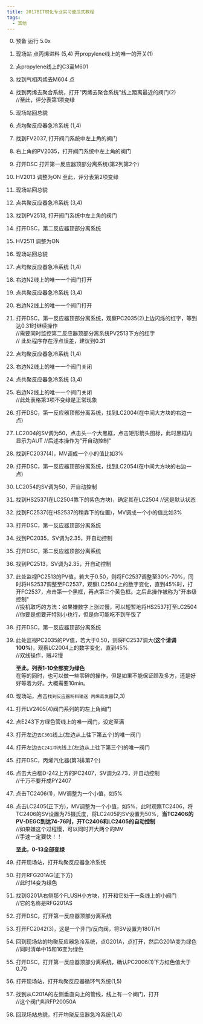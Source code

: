 ```yaml
---
title: 2017BIT材化专业实习傻瓜式教程
tags: 
  - 其他
---
```


0. 预备 运行 5.0x
1. 现场站 点丙烯进料 (5,4) 开propylene线上的唯一的开关(1)
2. 点propylene线上的C3至M601
3. 找到气相丙烯去M604 点
4. 找到丙烯去聚合系统，打开"丙烯去聚合系统"线上距离最近的阀门(2)  
   //至此，评分表第1项变绿
5. 现场站回总貌
6. 点均聚反应器急冷系统 (1,4)
7. 找到FV2037, 打开阀门系统中左上角的阀门
8. 右上角的PV2035，打开阀门系统中左上角的阀门
9.  打开DSC 打开第一反应器顶部分离系统(第2列第2个)
10. HV2013 调整为ON 至此，评分表第2项变绿
11. 现场站回总貌
12. 点共聚反应器急冷系统 (3,4)
13. 找到PV2513, 打开阀门系统中左上角的阀门
14. 打开DSC，第二反应器顶部分离系统
15. HV2511 调整为ON
16. 现场站回总貌
17. 点均聚反应器急冷系统 (1,4)
18. 右边N2线上的唯一一个阀门打开
19. 点共聚反应器急冷系统 (3,4)
20. 右边N2线上的唯一一个阀门打开
21. 打开DSC，第一反应器顶部分离系统，观察PC2035(2)上边闪烁的红字，等到达0.31时继续操作  
    //需要同时监控第二反应器顶部分离系统PV2513下方的红字  
    // 此处程序存在浮点误差，建议到0.31  
22. 点均聚反应器急冷系统 (1,4)
23. 右边N2线上的唯一一个阀门关闭
24. 点共聚反应器急冷系统 (3,4)
25. 右边N2线上的唯一一个阀门关闭  
    //此处表格第3项不变绿是正常现象
26. 打开DSC，第一反应器顶部分离系统，找到LC2004(在中间大方块的右边一点)
27. LC2004的SV调为50，点击头一个大黑框，点击矩形箭头图标，此时黑框内显示为AUT //后述本操作为"开自动控制"
28. 找到FC2037(4)，MV调成一个小的值比如3%
29. 打开DSC，第一反应器顶部分离系统，找到LC2054(在中间大方块的右边一点)
30. LC2054的SV调为50，开自动控制
31. 找到HS2537(在LC2504靠下的紫色方块)，确定其在LC2504 //这是默认状态
32. 找到FC2537(在HS2537的稍靠下的位置)，MV调成一个小的值比如3%
33. 打开DSC，第一反应器顶部分离系统
34. 找到PC2035，SV调为2.35，开自动控制
35. 打开DSC，第二反应器顶部分离系统
36. 找到PC2513，SV调为2.35，开自动控制
37. 此处监视PC2513的PV值，若大于0.50，则将FC2537调整至30%-70%，同时将HS2537调整至FC2537，观察LC2504上的数字变化，直到45%时，打开FC2537，点击第一个黑框，再点第三个黄色框。之后此操作被称为"开串级控制"  
    //投机取巧的方法：如果嫌数字上涨过慢，可以短暂地将HS2537打至LC2504  
    //你要是想要开特别小也行，但是你可能吃不到午饭了
38. 打开DSC，第一反应器顶部分离系统
39. 此处监视PC2035的PV值，若大于0.50，则将FC2537调大(**这个请调100%**)，观察LC2004上的数字变化，直到45%  
    //双线操作，贼J2慢

    **至此，列表1-10全部变为绿色**  
    在等的同时，也可以做一些零碎的操作，但是如果不能保证顾及多方，还是好好等着为好。大概需要10min。

40. 现场站，点击`找到反应器粉料输送 丙烯蒸发器`(2,3)
41. 打开LV2405(4)阀门系列的的左上角阀门
42. 点E243下方绿色管线上的唯一阀门，设定至满
43. 打开左边`去C301`线上(左边从上往下第五个)的唯一阀门
44. 打开左边`去C241冲洗`线上(左边从上往下第三个)的唯一阀门
45. 打开DSC，丙烯汽化器(第3排第7个)
46. 点击大白框D-242上方的PC2407，SV调为2.73，开自动控制  
    //千万不要开成PY2407
47. 点击TC2406(1)，MV调整为一个小值，如5%
48. 点击LC2405(正下方)，MV调整为一个小值，如5%，此时观察TC2406，将TC2406的SV设置为75摄氏度，将LC2405的SV设置为50%，**当TC2406的PV-DEGC到达74-76时，开TC2406和LC2405的自动控制**  
    //如果嫌这个过程慢，可以同时开大两个的MV  
    //手速一定要快！！

    **至此，0-13全部变绿**

49. 打开现场站，打开均聚反应器急冷系统
50. 打开RFG201AG(正下方)  
    //此时14变为绿色
51. 找到G201A右侧那个FLUSH小方块，打开和它处于一条线上的小阀门  
    //它的名称是RFG201AS
52. 打开DSC，打开第一反应器顶部分离系统
53. 打开FC2042(3)，这是一个非门/反向阀，将SV设置为180T/H
54. 回到现场站的均聚反应器急冷系统，点G201A，点打开，然后G201A变为绿色  
    //同时清单中15和16变为绿色
55. 打开DSC，打开第一反应器顶部分离系统，确认PC2006(1)下方红色值大于0.70
56. 打开现场站，打开均聚反应器循环气系统(1,5)
57. 找到从C201A的左侧垂直向上的管线，线上有一个阀门，打开  
    //这个阀门叫RFP20050A
58. 回现场站总貌，打开均聚反应器急冷系统(1,4)